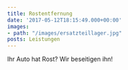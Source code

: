 ```yaml
---
title: Rostentfernung
date: '2017-05-12T18:15:49.000+00:00'
images:
- path: "/images/ersatzteillager.jpg"
posts: Leistungen
---
```


Ihr Auto hat Rost? Wir beseitigen ihn!
